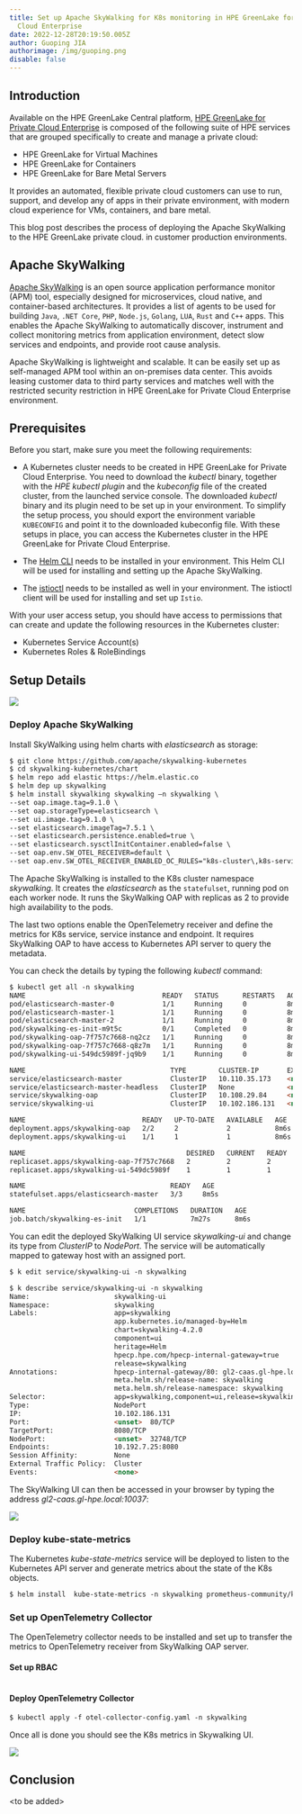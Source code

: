 ```yaml
---
title: Set up Apache SkyWalking for K8s monitoring in HPE GreenLake for Private
  Cloud Enterprise
date: 2022-12-28T20:19:50.005Z
author: Guoping JIA
authorimage: /img/guoping.png
disable: false
---
```

## Introduction

Available on the HPE GreenLake Central platform, [HPE GreenLake for Private Cloud Enterprise](https://www.hpe.com/us/en/greenlake/private-cloud-enterprise.html) is composed of the following suite of HPE services that are grouped specifically to create and manage a private cloud:

* HPE GreenLake for Virtual Machines
* HPE GreenLake for Containers
* HPE GreenLake for Bare Metal Servers

I﻿t provides an automated, flexible private cloud customers can use to run, support, and develop any of apps in their private environment, with modern cloud experience for VMs, containers, and bare metal. 

This blog post describes the process of deploying the Apache SkyWalking t﻿o the HPE GreenLake private cloud. in customer production environments. 

## Apache SkyWalking

[Apache SkyWalking](https://skywalking.apache.org/) is an open source application performance monitor (APM) tool, especially designed for microservices, cloud native, and container-based architectures. It provides a list of agents to be used for building `Java`, `.NET Core`, `PHP`, `Node.js`, `Golang`, `LUA`, `Rust` and `C++` apps. This enables the Apache SkyWalking to automatically discover, instrument and collect monitoring metrics from application environment, detect slow services and endpoints, and provide root cause analysis. 

Apache SkyWalking is lightweight and scalable. It can be easily set up as self-managed APM tool within an on-premises data center. This avoids leasing customer data to third party services and matches well with the restricted security restriction in HPE GreenLake for Private Cloud Enterprise environment.

## Prerequisites

Before you start, make sure you meet the following requirements:


* A Kubernetes cluster needs to be created in HPE GreenLake for Private Cloud Enterprise. You need to download the *kubectl* binary, together with the *HPE kubectl plugin* and the *kubeconfig* file of the created cluster, from the launched service console. The downloaded *kubectl* binary and its plugin need to be set up in your environment. To simplify the setup process, you should export the environment variable `KUBECONFIG` and point it to the downloaded kubeconfig file. With these setups in place, you can access the Kubernetes cluster in the HPE GreenLake for Private Cloud Enterprise.

* The [Helm CLI](https://helm.sh/docs/intro/install/) needs to be installed in your environment. This Helm CLI will be used for installing and setting up the Apache SkyWalking.

* The [istioctl](https://istio.io/latest/docs/setup/getting-started/#download) needs to be installed as well in your environment. The istioctl client will be used for installing and set up `Istio`.

With your user access setup, you should have access to permissions that can create and update the following resources in the Kubernetes cluster:

- Kubernetes Service Account(s)
- Kubernetes Roles & RoleBindings

## Setup Details

![](/img/otel-collector.png)

### Deploy Apache SkyWalking

Install SkyWalking using helm charts with *elasticsearch* as storage:

```markdown
$ git clone https://github.com/apache/skywalking-kubernetes 
$ cd skywalking-kubernetes/chart
$ helm repo add elastic https://helm.elastic.co
$ helm dep up skywalking
$ helm install skywalking skywalking –n skywalking \
--set oap.image.tag=9.1.0 \
--set oap.storageType=elasticsearch \
--set ui.image.tag=9.1.0 \
--set elasticsearch.imageTag=7.5.1 \
--set elasticsearch.persistence.enabled=true \
--set elasticsearch.sysctlInitContainer.enabled=false \
--set oap.env.SW_OTEL_RECEIVER=default \
--set oap.env.SW_OTEL_RECEIVER_ENABLED_OC_RULES="k8s-cluster\,k8s-service\,k8s-node" 
```

T﻿he Apache SkyWalking is installed to the K8s cluster namespace *skywalking*. It creates the *elasticsearch* as the `statefulset`, running pod on each worker node. It runs the SkyWalking OAP with replicas as 2 to provide high availability to the pods.

T﻿he last two options enable the OpenTelemetry receiver and define the metrics for K8s service, service instance and endpoint. It requires SkyWalking OAP to have access to Kubernetes API server to query the metadata. 

You can check the details by typing the following *kubectl* command:

```markdown
$ kubectl get all -n skywalking
NAME                                  READY   STATUS      RESTARTS   AGE
pod/elasticsearch-master-0            1/1     Running     0          8m7s
pod/elasticsearch-master-1            1/1     Running     0          8m7s
pod/elasticsearch-master-2            1/1     Running     0          8m7s
pod/skywalking-es-init-m9t5c          0/1     Completed   0          8m7s
pod/skywalking-oap-7f757c7668-nq2cz   1/1     Running     0          8m8s
pod/skywalking-oap-7f757c7668-q8z7m   1/1     Running     0          8m8s
pod/skywalking-ui-549dc5989f-jq9b9    1/1     Running     0          8m8s

NAME                                    TYPE        CLUSTER-IP       EXTERNAL-IP   PORT(S)               AGE
service/elasticsearch-master            ClusterIP   10.110.35.173    <none>        9200/TCP,9300/TCP     8m5s
service/elasticsearch-master-headless   ClusterIP   None             <none>        9200/TCP,9300/TCP     8m5s
service/skywalking-oap                  ClusterIP   10.108.29.84     <none>        11800/TCP,12800/TCP   8m5s
service/skywalking-ui                   ClusterIP   10.102.186.131   <none>        80/TCP                8m5s

NAME                             READY   UP-TO-DATE   AVAILABLE   AGE
deployment.apps/skywalking-oap   2/2     2            2           8m6s
deployment.apps/skywalking-ui    1/1     1            1           8m6s

NAME                                        DESIRED   CURRENT   READY   AGE
replicaset.apps/skywalking-oap-7f757c7668   2         2         2       8m9s
replicaset.apps/skywalking-ui-549dc5989f    1         1         1       8m9s

NAME                                    READY   AGE
statefulset.apps/elasticsearch-master   3/3     8m5s

NAME                           COMPLETIONS   DURATION   AGE
job.batch/skywalking-es-init   1/1           7m27s      8m6s
```

Y﻿ou can edit the deployed SkyWalking UI service *skywalking-ui* and change its type from *ClusterIP* to *NodePort*. The service will be automatically mapped to gateway host with an assigned port.

```markdown
$ k edit service/skywalking-ui -n skywalking

$ k describe service/skywalking-ui -n skywalking 
Name:                     skywalking-ui
Namespace:                skywalking
Labels:                   app=skywalking
                          app.kubernetes.io/managed-by=Helm
                          chart=skywalking-4.2.0
                          component=ui
                          heritage=Helm
                          hpecp.hpe.com/hpecp-internal-gateway=true
                          release=skywalking
Annotations:              hpecp-internal-gateway/80: gl2-caas.gl-hpe.local:10037
                          meta.helm.sh/release-name: skywalking
                          meta.helm.sh/release-namespace: skywalking
Selector:                 app=skywalking,component=ui,release=skywalking
Type:                     NodePort
IP:                       10.102.186.131
Port:                     <unset>  80/TCP
TargetPort:               8080/TCP
NodePort:                 <unset>  32748/TCP
Endpoints:                10.192.7.25:8080
Session Affinity:         None
External Traffic Policy:  Cluster
Events:                   <none>
```

T﻿he SkyWalking UI can then be accessed in your browser by typing the address *gl2-caas.gl-hpe.local:10037*: 

![](/img/sw-ui.png)

### Deploy kube-state-metrics 

T﻿he Kubernetes *kube-state-metrics* service will be deployed to listen to the Kubernetes API server and generate metrics about the state of the K8s objects.  

```markdown
$ helm install  kube-state-metrics -n skywalking prometheus-community/kube-state-metrics

```
### Set up OpenTelemetry Collector

The OpenTelemetry collector needs to be installed and set up to transfer the metrics to OpenTelemetry receiver from SkyWalking OAP server.

#### Set up RBAC


```markdown

```

#### Deploy OpenTelemetry Collector

```markdown
$ kubectl apply -f otel-collector-config.yaml -n skywalking
```

O﻿nce all is done you should see the K8s metrics in Skywalking UI.

![](/img/sw-k8s.png)

## Conclusion

<﻿to be added>